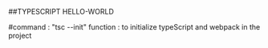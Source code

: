 ##TYPESCRIPT HELLO-WORLD

#command : "tsc --init"
    function : to initialize typeScript and webpack in the project
